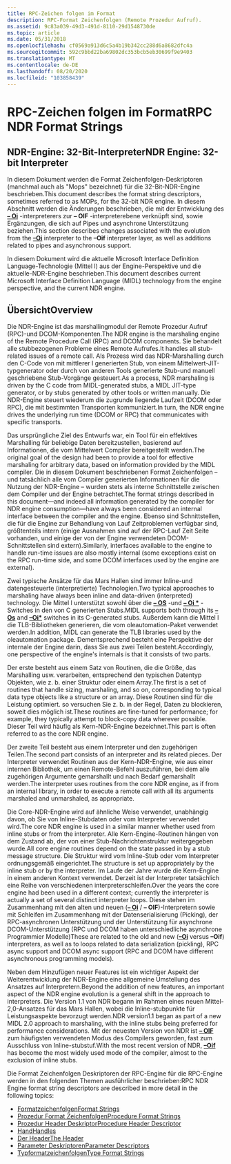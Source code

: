 ```yaml
---
title: RPC-Zeichen folgen im Format
description: RPC-Format Zeichenfolgen (Remote Prozedur Aufruf).
ms.assetid: 9c83a039-49d3-491d-8110-29d1548730de
ms.topic: article
ms.date: 05/31/2018
ms.openlocfilehash: cf0569a913d6c5a4b19b342cc288d6a8682dfc4a
ms.sourcegitcommit: 592c9bbd22ba69802dc353bcb5eb30699f9e9403
ms.translationtype: MT
ms.contentlocale: de-DE
ms.lasthandoff: 08/20/2020
ms.locfileid: "103858439"
---
```

# <a name="rpc-ndr-format-strings"></a><span data-ttu-id="55a8b-103">RPC-Zeichen folgen im Format</span><span class="sxs-lookup"><span data-stu-id="55a8b-103">RPC NDR Format Strings</span></span>

## <a name="ndr-engine-32-bit-interpreter"></a><span data-ttu-id="55a8b-104">NDR-Engine: 32-Bit-Interpreter</span><span class="sxs-lookup"><span data-stu-id="55a8b-104">NDR Engine: 32-bit Interpreter</span></span>

<span data-ttu-id="55a8b-105">In diesem Dokument werden die Format Zeichenfolgen-Deskriptoren (manchmal auch als "Mops" bezeichnet) für die 32-Bit-NDR-Engine beschrieben.</span><span class="sxs-lookup"><span data-stu-id="55a8b-105">This document describes the format string descriptors, sometimes referred to as MOPs, for the 32-bit NDR engine.</span></span> <span data-ttu-id="55a8b-106">In diesem Abschnitt werden die Änderungen beschrieben, die mit der Entwicklung des [**– Oi**](/windows/desktop/Midl/-oi) -interpreterers zur **– OIF** -interpreterebene verknüpft sind, sowie Ergänzungen, die sich auf Pipes und asynchrone Unterstützung beziehen.</span><span class="sxs-lookup"><span data-stu-id="55a8b-106">This section describes changes associated with the evolution from the [**–Oi**](/windows/desktop/Midl/-oi) interpreter to the **–Oif** interpreter layer, as well as additions related to pipes and asynchronous support.</span></span>

<span data-ttu-id="55a8b-107">In diesem Dokument wird die aktuelle Microsoft Interface Definition Language-Technologie (Mittel l) aus der Engine-Perspektive und die aktuelle-NDR-Engine beschrieben.</span><span class="sxs-lookup"><span data-stu-id="55a8b-107">This document describes current Microsoft Interface Definition Language (MIDL) technology from the engine perspective, and the current NDR engine.</span></span>

## <a name="overview"></a><span data-ttu-id="55a8b-108">Übersicht</span><span class="sxs-lookup"><span data-stu-id="55a8b-108">Overview</span></span>

<span data-ttu-id="55a8b-109">Die NDR-Engine ist das marshallingmodul der Remote Prozedur Aufruf (RPC)-und DCOM-Komponenten.</span><span class="sxs-lookup"><span data-stu-id="55a8b-109">The NDR engine is the marshaling engine of the Remote Procedure Call (RPC) and DCOM components.</span></span> <span data-ttu-id="55a8b-110">Sie behandelt alle stubbezogenen Probleme eines Remote Aufrufes.</span><span class="sxs-lookup"><span data-stu-id="55a8b-110">It handles all stub-related issues of a remote call.</span></span> <span data-ttu-id="55a8b-111">Als Prozess wird das NDR-Marshalling durch den C-Code von mit mittlerer l generierten Stub, von einem Mittelwert-JIT-typgenerator oder durch von anderen Tools generierte Stub-und manuell geschriebene Stub-Vorgänge gesteuert.</span><span class="sxs-lookup"><span data-stu-id="55a8b-111">As a process, NDR marshaling is driven by the C code from MIDL-generated stubs, a MIDL JIT-type generator, or by stubs generated by other tools or written manually.</span></span> <span data-ttu-id="55a8b-112">Die NDR-Engine steuert wiederum die zugrunde liegende Laufzeit (DCOM oder RPC), die mit bestimmten Transporten kommuniziert.</span><span class="sxs-lookup"><span data-stu-id="55a8b-112">In turn, the NDR engine drives the underlying run time (DCOM or RPC) that communicates with specific transports.</span></span>

<span data-ttu-id="55a8b-113">Das ursprüngliche Ziel des Entwurfs war, ein Tool für ein effektives Marshalling für beliebige Daten bereitzustellen, basierend auf Informationen, die vom Mittelwert Compiler bereitgestellt werden.</span><span class="sxs-lookup"><span data-stu-id="55a8b-113">The original goal of the design had been to provide a tool for effective marshaling for arbitrary data, based on information provided by the MIDL compiler.</span></span> <span data-ttu-id="55a8b-114">Die in diesem Dokument beschriebenen Format Zeichenfolgen – und tatsächlich alle vom Compiler generierten Informationen für die Nutzung der NDR-Engine – wurden stets als interne Schnittstelle zwischen dem Compiler und der Engine betrachtet.</span><span class="sxs-lookup"><span data-stu-id="55a8b-114">The format strings described in this document—and indeed all information generated by the compiler for NDR engine consumption—have always been considered an internal interface between the compiler and the engine.</span></span> <span data-ttu-id="55a8b-115">Ebenso sind Schnittstellen, die für die Engine zur Behandlung von Lauf Zeitproblemen verfügbar sind, größtenteils intern (einige Ausnahmen sind auf der RPC-Lauf Zeit Seite vorhanden, und einige der von der Engine verwendeten DCOM-Schnittstellen sind extern).</span><span class="sxs-lookup"><span data-stu-id="55a8b-115">Similarly, interfaces available to the engine to handle run-time issues are also mostly internal (some exceptions exist on the RPC run-time side, and some DCOM interfaces used by the engine are external).</span></span>

<span data-ttu-id="55a8b-116">Zwei typische Ansätze für das Mars Hallen sind immer Inline-und datengesteuerte (interpretierte) Technologien.</span><span class="sxs-lookup"><span data-stu-id="55a8b-116">Two typical approaches to marshaling have always been inline and data-driven (interpreted) technology.</span></span> <span data-ttu-id="55a8b-117">Die Mittel l unterstützt sowohl über die [**– OS**](/windows/desktop/Midl/-os) -und [**– Oi \***](/windows/desktop/Midl/-oi) -Switches in den von C generierten Stubs.</span><span class="sxs-lookup"><span data-stu-id="55a8b-117">MIDL supports both through its [**–Os**](/windows/desktop/Midl/-os) and [**–Oi\***](/windows/desktop/Midl/-oi) switches in its C-generated stubs.</span></span> <span data-ttu-id="55a8b-118">Außerdem kann die Mittel l die TLB-Bibliotheken generieren, die vom oleautomation-Paket verwendet werden.</span><span class="sxs-lookup"><span data-stu-id="55a8b-118">In addition, MIDL can generate the TLB libraries used by the oleautomation package.</span></span> <span data-ttu-id="55a8b-119">Dementsprechend besteht eine Perspektive der internale der Engine darin, dass Sie aus zwei Teilen besteht.</span><span class="sxs-lookup"><span data-stu-id="55a8b-119">Accordingly, one perspective of the engine's internals is that it consists of two parts.</span></span>

<span data-ttu-id="55a8b-120">Der erste besteht aus einem Satz von Routinen, die die Größe, das Marshalling usw. verarbeiten, entsprechend den typischen Datentyp Objekten, wie z. b. einer Struktur oder einem Array.</span><span class="sxs-lookup"><span data-stu-id="55a8b-120">The first is a set of routines that handle sizing, marshaling, and so on, corresponding to typical data type objects like a structure or an array.</span></span> <span data-ttu-id="55a8b-121">Diese Routinen sind für die Leistung optimiert. so versuchen Sie z. b. in der Regel, Daten zu blockieren, soweit dies möglich ist.</span><span class="sxs-lookup"><span data-stu-id="55a8b-121">These routines are fine-tuned for performance; for example, they typically attempt to block-copy data wherever possible.</span></span> <span data-ttu-id="55a8b-122">Dieser Teil wird häufig als Kern-NDR-Engine bezeichnet.</span><span class="sxs-lookup"><span data-stu-id="55a8b-122">This part is often referred to as the core NDR engine.</span></span>

<span data-ttu-id="55a8b-123">Der zweite Teil besteht aus einem Interpreter und den zugehörigen Teilen.</span><span class="sxs-lookup"><span data-stu-id="55a8b-123">The second part consists of an interpreter and its related pieces.</span></span> <span data-ttu-id="55a8b-124">Der Interpreter verwendet Routinen aus der Kern-NDR-Engine, wie aus einer internen Bibliothek, um einen Remote-Befehl auszuführen, bei dem alle zugehörigen Argumente gemarshallt und nach Bedarf gemarshallt werden.</span><span class="sxs-lookup"><span data-stu-id="55a8b-124">The interpreter uses routines from the core NDR engine, as if from an internal library, in order to execute a remote call with all its arguments marshaled and unmarshaled, as appropriate.</span></span>

<span data-ttu-id="55a8b-125">Die Core-NDR-Engine wird auf ähnliche Weise verwendet, unabhängig davon, ob Sie von Inline-Stubdaten oder vom Interpreter verwendet wird.</span><span class="sxs-lookup"><span data-stu-id="55a8b-125">The core NDR engine is used in a similar manner whether used from inline stubs or from the interpreter.</span></span> <span data-ttu-id="55a8b-126">Alle Kern-Engine-Routinen hängen von dem Zustand ab, der von einer Stub-Nachrichtenstruktur weitergegeben wurde.</span><span class="sxs-lookup"><span data-stu-id="55a8b-126">All core engine routines depend on the state passed in by a stub message structure.</span></span> <span data-ttu-id="55a8b-127">Die Struktur wird vom Inline-Stub oder vom Interpreter ordnungsgemäß eingerichtet.</span><span class="sxs-lookup"><span data-stu-id="55a8b-127">The structure is set up appropriately by the inline stub or by the interpreter.</span></span> <span data-ttu-id="55a8b-128">Im Laufe der Jahre wurde die Kern-Engine in einem anderen Kontext verwendet. Derzeit ist der Interpreter tatsächlich eine Reihe von verschiedenen interpreterschleifen.</span><span class="sxs-lookup"><span data-stu-id="55a8b-128">Over the years the core engine had been used in a different context; currently the interpreter is actually a set of several distinct interpreter loops.</span></span> <span data-ttu-id="55a8b-129">Diese stehen im Zusammenhang mit den alten und neuen ([**– Oi**](/windows/desktop/Midl/-oi) / **– OIF**)-Interpretern sowie mit Schleifen im Zusammenhang mit der Datenserialisierung (Picking), der RPC-asynchronen Unterstützung und der Unterstützung für asynchrone DCOM-Unterstützung (RPC und DCOM haben unterschiedliche asynchrone Programmier Modelle)</span><span class="sxs-lookup"><span data-stu-id="55a8b-129">These are related to the old and new ([**–Oi**](/windows/desktop/Midl/-oi) versus **–Oif**) interpreters, as well as to loops related to data serialization (pickling), RPC async support and DCOM async support (RPC and DCOM have different asynchronous programming models).</span></span>

<span data-ttu-id="55a8b-130">Neben dem Hinzufügen neuer Features ist ein wichtiger Aspekt der Weiterentwicklung der NDR-Engine eine allgemeine Umstellung des Ansatzes auf Interpretern.</span><span class="sxs-lookup"><span data-stu-id="55a8b-130">Beyond the addition of new features, an important aspect of the NDR engine evolution is a general shift in the approach to interpreters.</span></span> <span data-ttu-id="55a8b-131">Die Version 1.1 von NDR begann im Rahmen eines neuen Mittel-2,0-Ansatzes für das Mars Hallen, wobei die Inline-stubpunkte für Leistungsaspekte bevorzugt werden.</span><span class="sxs-lookup"><span data-stu-id="55a8b-131">NDR version1.1 began as part of a new MIDL 2.0 approach to marshaling, with the inline stubs being preferred for performance considerations.</span></span> <span data-ttu-id="55a8b-132">Mit der neuesten Version von NDR ist [**– OIF**](/windows/desktop/Midl/-oi) zum häufigsten verwendeten Modus des Compilers geworden, fast zum Ausschluss von Inline-stubstuf.</span><span class="sxs-lookup"><span data-stu-id="55a8b-132">With the most recent version of NDR, [**–Oif**](/windows/desktop/Midl/-oi) has become the most widely used mode of the compiler, almost to the exclusion of inline stubs.</span></span>

<span data-ttu-id="55a8b-133">Die Format Zeichenfolgen Deskriptoren der RPC-Engine für die RPC-Engine werden in den folgenden Themen ausführlicher beschrieben:</span><span class="sxs-lookup"><span data-stu-id="55a8b-133">RPC NDR Engine format string descriptors are described in more detail in the following topics:</span></span>

-   [<span data-ttu-id="55a8b-134">Formatzeichenfolgen</span><span class="sxs-lookup"><span data-stu-id="55a8b-134">Format Strings</span></span>](format-strings.md)
-   [<span data-ttu-id="55a8b-135">Prozedur Format Zeichenfolgen</span><span class="sxs-lookup"><span data-stu-id="55a8b-135">Procedure Format Strings</span></span>](procedure-format-strings.md)
-   [<span data-ttu-id="55a8b-136">Prozedur Header Deskriptor</span><span class="sxs-lookup"><span data-stu-id="55a8b-136">Procedure Header Descriptor</span></span>](procedure-header-descriptor.md)
-   [<span data-ttu-id="55a8b-137">Hand</span><span class="sxs-lookup"><span data-stu-id="55a8b-137">Handles</span></span>](handles.md)
-   [<span data-ttu-id="55a8b-138">Der Header</span><span class="sxs-lookup"><span data-stu-id="55a8b-138">The Header</span></span>](the-header.md)
-   [<span data-ttu-id="55a8b-139">Parameter Deskriptoren</span><span class="sxs-lookup"><span data-stu-id="55a8b-139">Parameter Descriptors</span></span>](parameter-descriptors.md)
-   [<span data-ttu-id="55a8b-140">Typformatzeichenfolgen</span><span class="sxs-lookup"><span data-stu-id="55a8b-140">Type Format Strings</span></span>](type-format-strings.md)

 

 